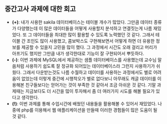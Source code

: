 ## 중간고사 과제에 대한 회고
* __(+)__: 내가 사용한 sakila 데이터베이스는 테이블 개수가 많았다. 그만큼 데이터 종류가 다양했는데 이 많은 데이터들을 어떻게 사용할지 분석하고 연결짓는게 나름 재밌었다. 또 그 데이터들을 최대한 많이 활용할 수 있도록 노력했던 것 같다. 그래서 테이블 간 조인도 많이 사용했고, 콤보박스도 구현해보면서 어떻게 하면 더 유용한 정보를 제공할 수 있을지 고민을 많이 했다. 그 과정에서 시간도 오래 걸리고 머리가 아프기도 했지만 그만큼 내가 생각한대로 기능이 잘 구현되어서 뿌듯하다. 
* __(-)__: 이번 과제에 MySQL에서 제공하는 샘플 데이터베이스를 사용했는데 교수님 말씀처럼 사용하기 쉽도록 잘 정규화 되어있는 데이터베이스라 그런지 사용하기가 쉬웠다. 그래서 다운받는것도 나름 수월하고 데이터를 사용하는 과정에서도 별로 어려움이 없었는데 이렇게 중간에 시행착오가 별로 없다보니 아무래도 캐글 데이터를 이용해본 친구들보다는 얻어가는 것이 부족한 것 같아서 조금 아쉬운 것 같다. 기말 과제때는 지금보다도 더 시간을 많이 투자해서 좀 더 여러가지 시도를 해볼 필요가 있다고 생각한다.
* __(!)__: 이번 과제를 통해 수업시간에 배웠던 내용들을 활용해볼 수 있어서 재밌었다. 나중에 php를 이용해서 웹 애플리케이션을 만들때 이러한 경험들이 많은 도움이 될 것 같다.
